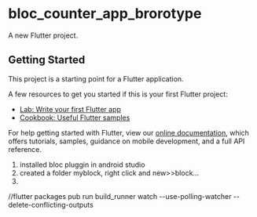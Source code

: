 # bloc_counter_app_brorotype

A new Flutter project.

## Getting Started

This project is a starting point for a Flutter application.

A few resources to get you started if this is your first Flutter project:

- [Lab: Write your first Flutter app](https://flutter.dev/docs/get-started/codelab)
- [Cookbook: Useful Flutter samples](https://flutter.dev/docs/cookbook)

For help getting started with Flutter, view our
[online documentation](https://flutter.dev/docs), which offers tutorials,
samples, guidance on mobile development, and a full API reference.





1. installed bloc pluggin in android studio
2. created a folder myblock, right click and new>>block...
3. 


//flutter packages pub run build_runner watch --use-polling-watcher --delete-conflicting-outputs